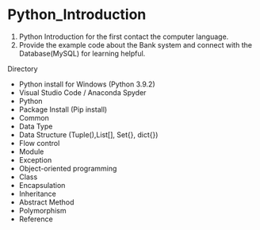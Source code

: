 #  Python_Introduction
1. Python Introduction for the first contact the computer language.
2. Provide the example code about the Bank system and connect with the Database(MySQL) for learning helpful.  


Directory
- Python install for Windows (Python 3.9.2)
- Visual Studio Code / Anaconda Spyder
- Python
- Package Install (Pip install) 
- Common
- Data Type 
- Data Structure (Tuple(),List[], Set{}, dict{})
- Flow control 
- Module
- Exception 
- Object-oriented programming
- Class 
- Encapsulation 
- Inheritance 
- Abstract Method 
- Polymorphism 
- Reference
